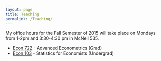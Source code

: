 ```yaml
---
layout: page
title: Teaching
permalink: /Teaching/
---
```

My office hours for the Fall Semester of 2015 will take place on Mondays from 1-2pm and 3:30-4:30 pm in McNeil 535.

- [Econ 722](http://ditraglia.com/econ722) - Advanced Econometrics (Grad)
- [Econ 103](http://ditraglia.com/Econ103Public) - Statistics for Economists (Undergrad)

